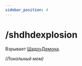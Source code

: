 ```yaml
---
sidebar_position: 4
---
```


# /shdhdexplosion

Взрывает [ШадоуДемона](https://linktr.ee/ShadowDemonHD).

*(Локальный мем)*